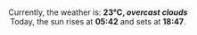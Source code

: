 <p  align="center"><br/>Currently, the weather is: <b> 23°C, <i>overcast clouds</i></b></br>Today, the sun rises at <b>05:42</b> and sets at <b>18:47</b>.</p>
